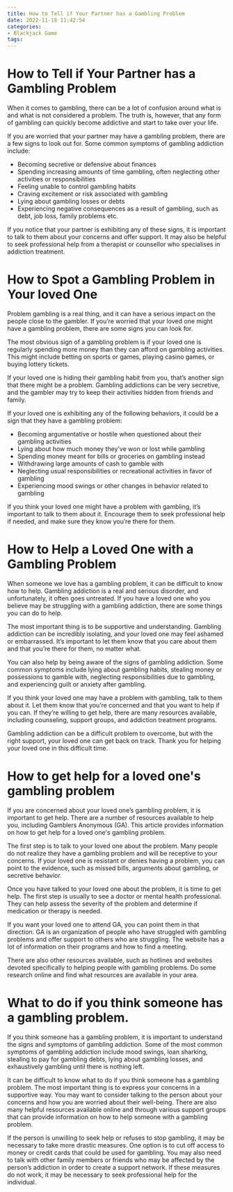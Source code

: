 ```yaml
---
title: How to Tell if Your Partner has a Gambling Problem 
date: 2022-11-18 11:42:54
categories:
- Blackjack Game
tags:
---
```



#  How to Tell if Your Partner has a Gambling Problem 

When it comes to gambling, there can be a lot of confusion around what is and what is not considered a problem. The truth is, however, that any form of gambling can quickly become addictive and start to take over your life. 

If you are worried that your partner may have a gambling problem, there are a few signs to look out for. Some common symptoms of gambling addiction include: 

- Becoming secretive or defensive about finances
- Spending increasing amounts of time gambling, often neglecting other activities or responsibilities
- Feeling unable to control gambling habits
- Craving excitement or risk associated with gambling
- Lying about gambling losses or debts
- Experiencing negative consequences as a result of gambling, such as debt, job loss, family problems etc. 

If you notice that your partner is exhibiting any of these signs, it is important to talk to them about your concerns and offer support. It may also be helpful to seek professional help from a therapist or counsellor who specialises in addiction treatment.

#  How to Spot a Gambling Problem in Your loved One 

Problem gambling is a real thing, and it can have a serious impact on the people close to the gambler. If you’re worried that your loved one might have a gambling problem, there are some signs you can look for.

The most obvious sign of a gambling problem is if your loved one is regularly spending more money than they can afford on gambling activities. This might include betting on sports or games, playing casino games, or buying lottery tickets.

If your loved one is hiding their gambling habit from you, that’s another sign that there might be a problem. Gambling addictions can be very secretive, and the gambler may try to keep their activities hidden from friends and family.

If your loved one is exhibiting any of the following behaviors, it could be a sign that they have a gambling problem: 

- Becoming argumentative or hostile when questioned about their gambling activities 
- Lying about how much money they’ve won or lost while gambling 
- Spending money meant for bills or groceries on gambling instead 
- Withdrawing large amounts of cash to gamble with 
- Neglecting usual responsibilities or recreational activities in favor of gambling 
- Experiencing mood swings or other changes in behavior related to gambling 

If you think your loved one might have a problem with gambling, it’s important to talk to them about it. Encourage them to seek professional help if needed, and make sure they know you’re there for them.

#  How to Help a Loved One with a Gambling Problem 

When someone we love has a gambling problem, it can be difficult to know how to help. Gambling addiction is a real and serious disorder, and unfortunately, it often goes untreated. If you have a loved one who you believe may be struggling with a gambling addiction, there are some things you can do to help.

The most important thing is to be supportive and understanding. Gambling addiction can be incredibly isolating, and your loved one may feel ashamed or embarrassed. It’s important to let them know that you care about them and that you’re there for them, no matter what.

You can also help by being aware of the signs of gambling addiction. Some common symptoms include lying about gambling habits, stealing money or possessions to gamble with, neglecting responsibilities due to gambling, and experiencing guilt or anxiety after gambling.

If you think your loved one may have a problem with gambling, talk to them about it. Let them know that you’re concerned and that you want to help if you can. If they’re willing to get help, there are many resources available, including counseling, support groups, and addiction treatment programs.

Gambling addiction can be a difficult problem to overcome, but with the right support, your loved one can get back on track. Thank you for helping your loved one in this difficult time.

#  How to get help for a loved one's gambling problem 

If you are concerned about your loved one’s gambling problem, it is important to get help. There are a number of resources available to help you, including Gamblers Anonymous (GA). This article provides information on how to get help for a loved one's gambling problem.

The first step is to talk to your loved one about the problem. Many people do not realize they have a gambling problem and will be receptive to your concerns. If your loved one is resistant or denies having a problem, you can point to the evidence, such as missed bills, arguments about gambling, or secretive behavior.

Once you have talked to your loved one about the problem, it is time to get help. The first step is usually to see a doctor or mental health professional. They can help assess the severity of the problem and determine if medication or therapy is needed.

If you want your loved one to attend GA, you can point them in that direction. GA is an organization of people who have struggled with gambling problems and offer support to others who are struggling. The website has a lot of information on their programs and how to find a meeting.

There are also other resources available, such as hotlines and websites devoted specifically to helping people with gambling problems. Do some research online and find what resources are available in your area.

#  What to do if you think someone has a gambling problem.

If you think someone has a gambling problem, it is important to understand the signs and symptoms of gambling addiction. Some of the most common symptoms of gambling addiction include mood swings, loan sharking, stealing to pay for gambling debts, lying about gambling losses, and exhaustively gambling until there is nothing left.

It can be difficult to know what to do if you think someone has a gambling problem. The most important thing is to express your concerns in a supportive way. You may want to consider talking to the person about your concerns and how you are worried about their well-being. There are also many helpful resources available online and through various support groups that can provide information on how to help someone with a gambling problem.

If the person is unwilling to seek help or refuses to stop gambling, it may be necessary to take more drastic measures. One option is to cut off access to money or credit cards that could be used for gambling. You may also need to talk with other family members or friends who may be affected by the person’s addiction in order to create a support network. If these measures do not work, it may be necessary to seek professional help for the individual.